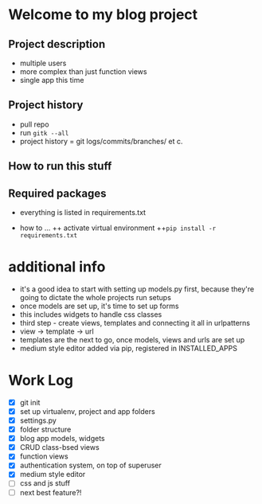 # Welcome to my blog project

## Project description
+ multiple users
+ more complex than just function views
+ single app this time

## Project history
+ pull repo
+ run `gitk --all`
+ project history = git logs/commits/branches/ et c.

## How to run this stuff


## Required packages
+ everything is listed in requirements.txt

+ how to ... 
++ activate virtual environment
++`pip install -r requirements.txt`

# additional info
+ it's a good idea to start with setting up models.py first, because they're going to dictate the whole projects run setups
+ once models are set up, it's time to set up forms
+ this includes widgets to handle css classes
+ third step - create views, templates and connecting it all in urlpatterns
+ view -> template -> url
+ templates are the next to go, once models, views and urls are set up
+ medium style editor added via pip, registered in INSTALLED_APPS

# Work Log
- [x] git init
- [x] set up virtualenv, project and app folders
- [x] settings.py
- [x] folder structure
- [x] blog app models, widgets
- [x] CRUD class-bsed views
- [x] function views
- [X] authentication system, on top of superuser
- [x] medium style editor
- [ ] css and js stuff
- [ ] next best feature?!